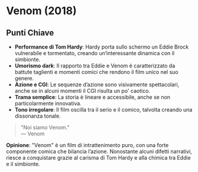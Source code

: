 # Venom (2018)

## Punti Chiave

- **Performance di Tom Hardy**: Hardy porta sullo schermo un Eddie Brock vulnerabile e tormentato, creando un’interessante dinamica con il simbionte.
- **Umorismo dark**: Il rapporto tra Eddie e Venom è caratterizzato da battute taglienti e momenti comici che rendono il film unico nel suo genere.
- **Azione e CGI**: Le sequenze d’azione sono visivamente spettacolari, anche se in alcuni momenti il CGI risulta un po' caotico.
- **Trama semplice**: La storia è lineare e accessibile, anche se non particolarmente innovativa.
- **Tono irregolare**: Il film oscilla tra il serio e il comico, talvolta creando una dissonanza tonale.

> "Noi siamo Venom."  
> — Venom

**Opinione**: "Venom" è un film di intrattenimento puro, con una forte componente comica che bilancia l’azione. Nonostante alcuni difetti narrativi, riesce a conquistare grazie al carisma di Tom Hardy e alla chimica tra Eddie e il simbionte.
